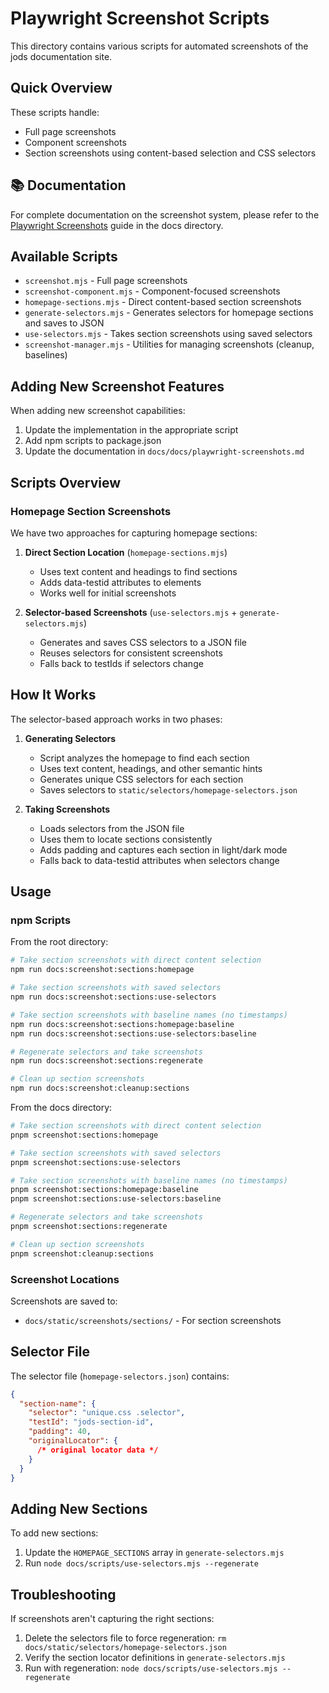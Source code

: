 # Playwright Screenshot Scripts

This directory contains various scripts for automated screenshots of the jods documentation site.

## Quick Overview

These scripts handle:

- Full page screenshots
- Component screenshots
- Section screenshots using content-based selection and CSS selectors

## 📚 Documentation

For complete documentation on the screenshot system, please refer to the [Playwright Screenshots](../docs/playwright-screenshots.md) guide in the docs directory.

## Available Scripts

- `screenshot.mjs` - Full page screenshots
- `screenshot-component.mjs` - Component-focused screenshots
- `homepage-sections.mjs` - Direct content-based section screenshots
- `generate-selectors.mjs` - Generates selectors for homepage sections and saves to JSON
- `use-selectors.mjs` - Takes section screenshots using saved selectors
- `screenshot-manager.mjs` - Utilities for managing screenshots (cleanup, baselines)

## Adding New Screenshot Features

When adding new screenshot capabilities:

1. Update the implementation in the appropriate script
2. Add npm scripts to package.json
3. Update the documentation in `docs/docs/playwright-screenshots.md`

## Scripts Overview

### Homepage Section Screenshots

We have two approaches for capturing homepage sections:

1. **Direct Section Location** (`homepage-sections.mjs`)

   - Uses text content and headings to find sections
   - Adds data-testid attributes to elements
   - Works well for initial screenshots

2. **Selector-based Screenshots** (`use-selectors.mjs` + `generate-selectors.mjs`)
   - Generates and saves CSS selectors to a JSON file
   - Reuses selectors for consistent screenshots
   - Falls back to testIds if selectors change

## How It Works

The selector-based approach works in two phases:

1. **Generating Selectors**

   - Script analyzes the homepage to find each section
   - Uses text content, headings, and other semantic hints
   - Generates unique CSS selectors for each section
   - Saves selectors to `static/selectors/homepage-selectors.json`

2. **Taking Screenshots**
   - Loads selectors from the JSON file
   - Uses them to locate sections consistently
   - Adds padding and captures each section in light/dark mode
   - Falls back to data-testid attributes when selectors change

## Usage

### npm Scripts

From the root directory:

```bash
# Take section screenshots with direct content selection
npm run docs:screenshot:sections:homepage

# Take section screenshots with saved selectors
npm run docs:screenshot:sections:use-selectors

# Take section screenshots with baseline names (no timestamps)
npm run docs:screenshot:sections:homepage:baseline
npm run docs:screenshot:sections:use-selectors:baseline

# Regenerate selectors and take screenshots
npm run docs:screenshot:sections:regenerate

# Clean up section screenshots
npm run docs:screenshot:cleanup:sections
```

From the docs directory:

```bash
# Take section screenshots with direct content selection
pnpm screenshot:sections:homepage

# Take section screenshots with saved selectors
pnpm screenshot:sections:use-selectors

# Take section screenshots with baseline names (no timestamps)
pnpm screenshot:sections:homepage:baseline
pnpm screenshot:sections:use-selectors:baseline

# Regenerate selectors and take screenshots
pnpm screenshot:sections:regenerate

# Clean up section screenshots
pnpm screenshot:cleanup:sections
```

### Screenshot Locations

Screenshots are saved to:

- `docs/static/screenshots/sections/` - For section screenshots

## Selector File

The selector file (`homepage-selectors.json`) contains:

```json
{
  "section-name": {
    "selector": "unique.css .selector",
    "testId": "jods-section-id",
    "padding": 40,
    "originalLocator": {
      /* original locator data */
    }
  }
}
```

## Adding New Sections

To add new sections:

1. Update the `HOMEPAGE_SECTIONS` array in `generate-selectors.mjs`
2. Run `node docs/scripts/use-selectors.mjs --regenerate`

## Troubleshooting

If screenshots aren't capturing the right sections:

1. Delete the selectors file to force regeneration: `rm docs/static/selectors/homepage-selectors.json`
2. Verify the section locator definitions in `generate-selectors.mjs`
3. Run with regeneration: `node docs/scripts/use-selectors.mjs --regenerate`
